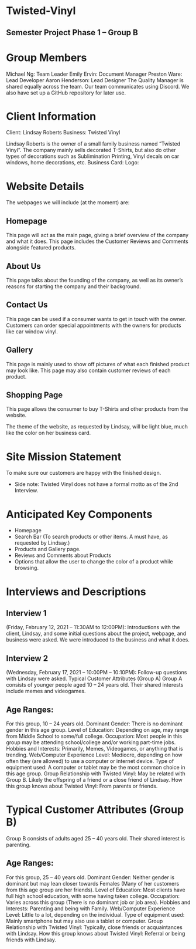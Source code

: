 # Twisted-Vinyl
## Semester Project Phase 1 – Group B

# Group Members
Michael Ng: Team Leader
Emily Ervin: Document Manager
Preston Ware: Lead Developer
Aaron Henderson: Lead Designer
The Quality Manager is shared equally across the team. 
Our team communicates using Discord. We also have set up a GitHub repository for later use.

# Client Information
Client: Lindsay Roberts
Business: Twisted Vinyl

Lindsay Roberts is the owner of a small family business named “Twisted Vinyl”. 
The company mainly sells decorated T-Shirts, but also do other types of decorations such as Sublimination Printing, Vinyl decals on car windows, home decorations, etc.
Business Card: 
Logo: 
# Website Details
The webpages we will include (at the moment) are:
## Homepage
This page will act as the main page, giving a brief overview of the company and what it does.
This page includes the Customer Reviews and Comments alongside featured products.
## About Us
This page talks about the founding of the company, as well as its owner’s reasons for starting the company and their background.
## Contact Us
This page can be used if a consumer wants to get in touch with the owner. 
Customers can order special appointments with the owners for products like car window vinyl. 
## Gallery
This page is mainly used to show off pictures of what each finished product may look like.
This page may also contain customer reviews of each product.
## Shopping Page
This page allows the consumer to buy T-Shirts and other products from the website.

The theme of the website, as requested by Lindsay, will be light blue, much like the color on her business card.

# Site Mission Statement
To make sure our customers are happy with the finished design.
- Side note: Twisted Vinyl does not have a formal motto as of the 2nd Interview.


# Anticipated Key Components
- Homepage
- Search Bar (To search products or other items. A must have, as requested by Lindsay.)
- Products and Gallery page.
- Reviews and Comments about Products
- Options that allow the user to change the color of a product while browsing.

# Interviews and Descriptions
## Interview 1 
(Friday, February 12, 2021 – 11:30AM to 12:00PM): 
Introductions with the client, Lindsay, and some initial questions about the project, webpage, and business were asked. We were introduced to the business and what it does.

## Interview 2 
(Wednesday, February 17, 2021 – 10:00PM – 10:10PM): 
Follow-up questions with Lindsay were asked. 
Typical Customer Attributes (Group A)
Group A consists of younger people aged 10 – 24 years old. Their shared interests include memes and videogames. 

## Age Ranges: 
For this group, 10 – 24 years old.
Dominant Gender: 
There is no dominant gender in this age group.
Level of Education: 
Depending on age, may range from Middle School to some/full college.
Occupation: 
Most people in this group may be attending school/college and/or working part-time jobs.
Hobbies and Interests: 
Primarily, Memes, Videogames, or anything that is trending.
Web/Computer Experience Level: 
Mediocre, depending on how often they (are allowed) to use a computer or internet device.
Type of equipment used: 
A computer or tablet may be the most common choice in this age group.
Group Relationship with Twisted Vinyl: 
May be related with Group B. Likely the offspring of a friend or a close friend of Lindsay.
How this group knows about Twisted Vinyl: 
From parents or friends.


# Typical Customer Attributes (Group B)
Group B consists of adults aged 25 – 40 years old. Their shared interest is parenting.

## Age Ranges: 
For this group, 25 – 40 years old.
Dominant Gender: 
Neither gender is dominant but may lean closer towards Females (Many of her customers from this age group are her friends).
Level of Education: 
Most clients have full high school education, with some having taken college.
Occupation:
Varies across this group (There is no dominant job or job area).
Hobbies and Interests: 
Parenting and being with Family.
Web/Computer Experience Level: 
Little to a lot, depending on the individual.
Type of equipment used: 
Mainly smartphone but may also use a tablet or computer.
Group Relationship with Twisted Vinyl: 
Typically, close friends or acquaintances with Lindsay.
How this group knows about Twisted Vinyl: 
Referral or being friends with Lindsay.

